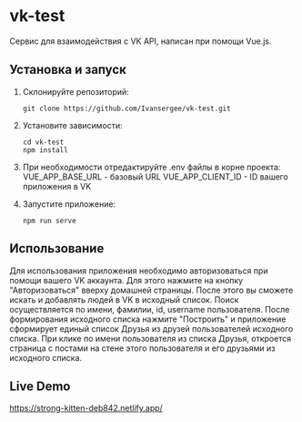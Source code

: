 # vk-test

Сервис для взаимодействия с VK API, написан при помощи Vue.js.

## Установка и запуск

1. Склонируйте репозиторий:
   ```
   git clone https://github.com/Ivansergee/vk-test.git
   ```

2. Установите зависимости:

    ```
    cd vk-test
    npm install
    ```

3. При необходимости отредактируйте .env файлы в корне проекта:
   VUE_APP_BASE_URL - базовый URL
   VUE_APP_CLIENT_ID - ID вашего приложения в VK

4. Запустите приложение:
    ```
    npm run serve
    ```
## Использование

Для использования приложения необходимо авторизоваться при помощи вашего VK аккаунта. Для этого нажмите на кнопку "Авторизоваться" вверху домашней страницы.
После этого вы сможете искать и добавлять людей в VK в исходный список. Поиск осуществляется по имени, фамилии, id, username пользователя.
После формирования исходного списка нажмите "Построить" и приложение сформирует единый список Друзья из друзей пользователей исходного списка.
При клике по имени пользователя из списка Друзья, откроется страница с постами на стене этого пользователя и его друзьями из исходного списка.

## Live Demo

https://strong-kitten-deb842.netlify.app/